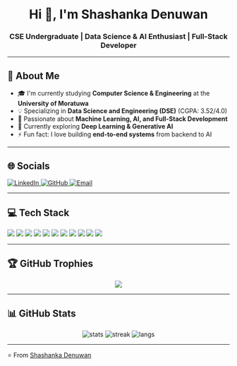 <!-- Profile Header -->
<h1 align="center">Hi 👋, I'm Shashanka Denuwan</h1>
<h3 align="center">CSE Undergraduate | Data Science & AI Enthusiast | Full-Stack Developer</h3>

---

## 🚀 About Me
- 🎓 I'm currently studying **Computer Science & Engineering** at the **University of Moratuwa**  
- 💡 Specializing in **Data Science and Engineering (DSE)** (CGPA: 3.52/4.0)  
- 🤖 Passionate about **Machine Learning, AI, and Full-Stack Development**  
- 🌱 Currently exploring **Deep Learning & Generative AI**  
- ⚡ Fun fact: I love building **end-to-end systems** from backend to AI  

---

## 🌐 Socials  
<p align="left">
  <a href="https://www.linkedin.com/in/shashanka-denuwan-13556334b/" target="_blank">
    <img src="https://img.shields.io/badge/LinkedIn-%230077B5.svg?logo=linkedin&logoColor=white" alt="LinkedIn"/>
  </a>
  <a href="https://github.com/denuwanhendalage" target="_blank">
    <img src="https://img.shields.io/badge/GitHub-100000?logo=github&logoColor=white" alt="GitHub"/>
  </a>
  <a href="mailto:shashanka.22@cse.mrt.ac.lk" target="_blank">
    <img src="https://img.shields.io/badge/Gmail-D14836?logo=gmail&logoColor=white" alt="Email"/>
  </a>
</p>

---

## 💻 Tech Stack
<p align="left"> 
  <img src="https://img.shields.io/badge/Python-3776AB?style=for-the-badge&logo=python&logoColor=white"/> 
  <img src="https://img.shields.io/badge/Java-ED8B00?style=for-the-badge&logo=java&logoColor=white"/> 
  <img src="https://img.shields.io/badge/JavaScript-F7DF1E?style=for-the-badge&logo=javascript&logoColor=black"/> 
  <img src="https://img.shields.io/badge/Node.js-339933?style=for-the-badge&logo=node.js&logoColor=white"/> 
  <img src="https://img.shields.io/badge/React-20232A?style=for-the-badge&logo=react&logoColor=61DAFB"/> 
  <img src="https://img.shields.io/badge/Next.js-000000?style=for-the-badge&logo=next.js&logoColor=white"/> 
  <img src="https://img.shields.io/badge/TailwindCSS-06B6D4?style=for-the-badge&logo=tailwindcss&logoColor=white"/> 
  <img src="https://img.shields.io/badge/MySQL-005C84?style=for-the-badge&logo=mysql&logoColor=white"/> 
  <img src="https://img.shields.io/badge/PostgreSQL-316192?style=for-the-badge&logo=postgresql&logoColor=white"/> 
  <img src="https://img.shields.io/badge/MongoDB-4EA94B?style=for-the-badge&logo=mongodb&logoColor=white"/> 
  <img src="https://img.shields.io/badge/Docker-2496ED?style=for-the-badge&logo=docker&logoColor=white"/> 
</p>

---

## 🏆 GitHub Trophies
<p align="center">
  <img src="https://github-profile-trophy.vercel.app/?username=denuwanhendalage&theme=radical&no-frame=false&no-bg=true&margin-w=4"/>
</p>

---

## 📊 GitHub Stats
<p align="center">
  <img src="https://github-readme-stats.vercel.app/api?username=denuwanhendalage&show_icons=true&theme=radical" alt="stats"/>
  <img src="https://github-readme-streak-stats.herokuapp.com/?user=denuwanhendalage&theme=radical" alt="streak"/>
  <img src="https://github-readme-stats.vercel.app/api/top-langs/?username=denuwanhendalage&layout=compact&theme=radical" alt="langs"/>
</p>

---

⭐️ From [Shashanka Denuwan](https://github.com/denuwanhendalage)

<!---
denuwanhendalage/denuwanhendalage is a ✨ special ✨ repository because its `README.md` (this file) appears on your GitHub profile.
You can click the Preview link to take a look at your changes.
--->
